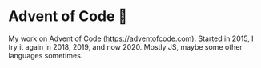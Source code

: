 # Advent of Code 🎄

My work on Advent of Code (https://adventofcode.com). Started in 2015, I try it again in 2018, 2019, and now 2020.
Mostly JS, maybe some other languages sometimes.
